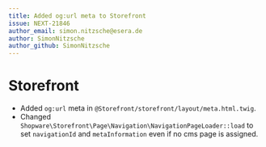 ```yaml
---
title: Added og:url meta to Storefront
issue: NEXT-21846
author_email: simon.nitzsche@esera.de
author: SimonNitzsche
author_github: SimonNitzsche
---
```

# Storefront
* Added `og:url` meta in `@Storefront/storefront/layout/meta.html.twig`.
* Changed `Shopware\Storefront\Page\Navigation\NavigationPageLoader::load` to set `navigationId` and `metaInformation` even if no cms page is assigned.
